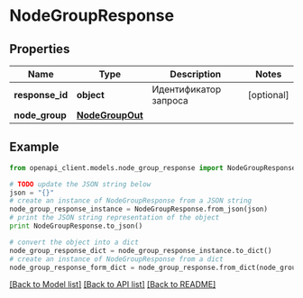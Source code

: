 # NodeGroupResponse


## Properties
Name | Type | Description | Notes
------------ | ------------- | ------------- | -------------
**response_id** | **object** | Идентификатор запроса | [optional] 
**node_group** | [**NodeGroupOut**](NodeGroupOut.md) |  | 

## Example

```python
from openapi_client.models.node_group_response import NodeGroupResponse

# TODO update the JSON string below
json = "{}"
# create an instance of NodeGroupResponse from a JSON string
node_group_response_instance = NodeGroupResponse.from_json(json)
# print the JSON string representation of the object
print NodeGroupResponse.to_json()

# convert the object into a dict
node_group_response_dict = node_group_response_instance.to_dict()
# create an instance of NodeGroupResponse from a dict
node_group_response_form_dict = node_group_response.from_dict(node_group_response_dict)
```
[[Back to Model list]](../README.md#documentation-for-models) [[Back to API list]](../README.md#documentation-for-api-endpoints) [[Back to README]](../README.md)


